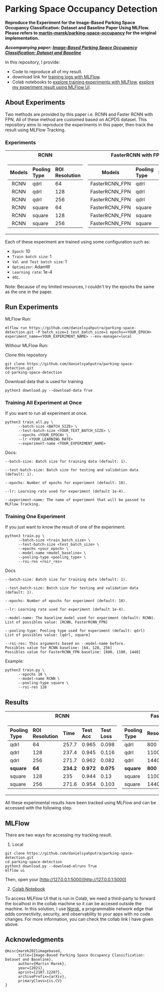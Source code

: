 # Parking Space Occupancy Detection

**Reproduce the Experiment for the Image-Based Parking Space Occupancy Classification: Dataset and Baseline Paper Using MLFlow. Please refers to [martin-marek/parking-space-occupancy](https://github.com/martin-marek/parking-space-occupancy) for the original implementation.**

_**Accompanying paper: [Image-Based Parking Space Occupancy Classification: Dataset and Baseline](https://arxiv.org/abs/2107.12207)**_

In this repository, I provide:
- Code to reproduce all of my result.
- download link for [training logs with MLFlow](https://drive.google.com/uc?id=1D87knvaUwQLpZxLBVwPqnwsl8sNZLS4y).
- Colab notebooks to [explore training experiments with MLFlow](https://colab.research.google.com/drive/16IaPSdUdTAesIf6JZnsCu_vdiRlT6wrp?usp=sharing), [explore my experiment result using MLFlow UI](https://colab.research.google.com/drive/1GMHvqljWwrUDEfhTqNYoxHiRSIwoMq4q?usp=sharing).

## About Experiments

Two methods are provided by this paper i.e. RCNN and Faster RCNN with FPN. All of these method are customed based on ACPDS dataset. This repository aims to reproduce the experiments in this paper, then track the result using MLFlow Tracking.

### Experiments

<table>
<tr><th>RCNN </th><th>FasterRCNN with FPN</th></tr>
<tr><td>

| Models | Pooling Type | ROI Resolution |
|:----:|:-------------|:-------------|
| RCNN | qdrl | 64 |
| RCNN | qdrl | 128 |
| RCNN | qdrl | 256 |
| RCNN | square | 64 |
| RCNN | square | 128 |
| RCNN | square | 256 |

</td><td>

| Models | Pooling Type | Resolution |
|:----:|:-------------|:-------------|
| FasterRCNN_FPN | qdrl | 800 |
| FasterRCNN_FPN | qdrl | 1100 |
| FasterRCNN_FPN | qdrl | 1440 |
| FasterRCNN_FPN | square | 800 |
| FasterRCNN_FPN | square | 1100 |
| FasterRCNN_FPN | square | 1440 |

</td></tr> </table>


Each of these experiment are trained using some configuration such as:


- `Epoch`: 10
- `Train batch size`: 1
- `Val and Test batch size`: 1
- `Optimizer`: AdamW
- `Learning rate`: 1e-4
- etc.

Note: Because of my limited resources, I couldn't try the epochs the same as the one in the paper. 

## Run Experiments

MLFlow Run:

```
mlflow run https://github.com/danielsyahputra/parking-space-detection.git -P batch_size=1 test_batch_size=1 epochs=<YOUR_EPOCH> experiment_name=<YOUR_EXPERIMENT_NAME> --env-manager=local
```

Withour MLFlow Run:

Clone this repository

```
git clone https://github.com/danielsyahputra/parking-space-detection.git
cd parking-space-detection
```

Download data that is used for training
```
python3 download.py --download-data True
```

### Training All Experiment at Once

If you want to run all experiment at once.

```
python3 train_all.py \
      --batch-size <BATCH_SIZE> \ 
      --test-batch-size <YOUR_TEXT_BATCH_SIZE> \ 
      --epochs <YOUR_EPOCH> \ 
      --lr <YOUR_LEARNING_RATE>
      --experiment-name <YOUR_EXPERIMENT_NAME>      
```

Docs:
```
--batch-size: Batch size for training data (default: 1).

--test-batch-size: Batch size for testing and validation data (default: 1).

--epochs: Number of epochs for experiment (default: 10).

--lr: Learning rate used for experiment (default 1e-4).

--experiment-name: The name of experiment that will be passed to MLFlow Tracking.
```

### Training One Experiment
If you just want to know the result of one of the experiment:

```
python3 train.py \ 
      --batch-size <train_batch_size> \
      --test-batch-size <test_batch_size> \
      --epochs <your_epoch> \
      --model-name <model_baseline> \
      --pooling-type <pooling_type> \
      --roi-res <roir_res>      
```

Docs
```
--batch-size: Batch size for training data (default: 1).

--test-batch-size: Batch size for testing and validation data (default: 1).

--epochs: Number of epochs for experiment (default: 10).

--lr: Learning rate used for experiment (default 1e-4).

--model-name: The baseline model used for experiment (default: RCNN).
List of possibles value: [RCNN, FasterRCNN_FPN]

--pooling-type: Pooling type used for experiment (default: qdrl)
List of possibles value: [qdrl, square]

--roi-res: This arguments based on --model-name before. 
Possibles value for RCNN baseline: [64, 128, 256]
Possibles value for FasterRCNN_FPN baseline: [800, 1100, 1440]
```

Example:
```
python3 train.py \ 
      --epochs 10 \
      --model-name RCNN \
      --pooling-type square \
      --roi-res 128    
```

## Results

<table>
<tr><th>RCNN </th><th>FasterRCNN with FPN</th></tr>
<tr><td>

Pooling Type | ROI Resolution | Time | Test Acc | Test Loss |
|:-------------|:-------------|:-------------|:-------------|:-------------|
| qdrl | 64 |  257.7 | 0.965 | 0.098
| qdrl | 128 | 237.4 | 0.945 | 0.116 
| qdrl | 256 | 271.7 | 0.962 | 0.082 
| **square** | **64** | **234.2** | **0.972** | **0.075** 
| square | 128 | 235 | 0.944 | 0.13 
| square | 256 | 271.6 | 0.954 | 0.103 

</td><td>

| Pooling Type | Resolution | Time | Test Acc | Test Loss | 
|:-------------|:-------------|:-------------|:-------------|:-------------|
| qdrl | 800 | 305.9 | 0.967 | 0.085 
| qdrl | 1100 | 305.4 | 0.972 | 0.075 
| qdrl | 1440 | 362.6 | 0.973 | 0.084 
| **square** | **800** | **275.6** | **0.974** | 0.078 
| square | 1100 | 302.8 | 0.972 | 0.071 
| square | 1440 | 361.5 | **0.974** | **0.073** 

</td></tr> </table>

All these experimental results have been tracked using MLFlow and can be accessed with the following step.

## MLFlow

There are two ways for accessing my tracking result.

1. Local
```
git clone https://github.com/danielsyahputra/parking-space-detection.git
cd parking-space-detection
python3 download.py --download-mlruns True
mlflow ui
```
Then, open your [http://127.0.0.1:5000](http://127.0.0.1:5000)

2. [Colab Notebook](https://colab.research.google.com/drive/1GMHvqljWwrUDEfhTqNYoxHiRSIwoMq4q?usp=sharing)

To access MLFlow UI that is run in Colab, we need a third-party to forward the localhost in the collab machine so it can be accesed outside the machine. In this solution, I use [Ngrok](https://dashboard.ngrok.com), a programmable network edge that adds connectivity,
security, and observability to your apps with no code changes. For more information, you can check the collab link I have given above.

## Acknowledgments

```
@misc{marek2021imagebased,
      title={Image-Based Parking Space Occupancy Classification: Dataset and Baseline}, 
      author={Martin Marek},
      year={2021},
      eprint={2107.12207},
      archivePrefix={arXiv},
      primaryClass={cs.CV}
}
```
